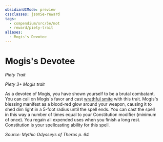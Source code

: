 ```yaml
---
obsidianUIMode: preview
cssclasses: json5e-reward
tags:
  - compendium/src/5e/mot
  - reward/piety-trait
aliases:
  - Mogis's Devotee
---
```

# Mogis's Devotee
*Piety Trait*  

*Piety 3+ Mogis trait*

As a devotee of Mogis, you have shown yourself to be a brutal combatant. You can call on Mogis's favor and cast [wrathful smite](2-Mechanics/CLI/spells/wrathful-smite.md) with this trait. Mogis's blessing manifest as a blood-red glow around your weapon, causing it to shed dim light in a 5-foot radius until the spell ends. You can cast the spell in this way a number of times equal to your Constitution modifier (minimum of once). You regain all expended uses when you finish a long rest. Constitution is your spellcasting ability for this spell.

*Source: Mythic Odysseys of Theros p. 64*